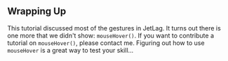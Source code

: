 ## Wrapping Up

This tutorial discussed most of the gestures in JetLag.  It turns out there is
one more that we didn't show: `mouseHover()`.  If you want to contribute a
tutorial on `mouseHover()`, please contact me.  Figuring out how to use
`mouseHover` is a great way to test your skill...

